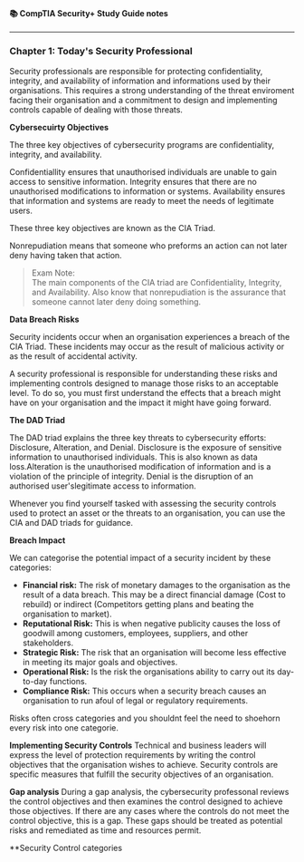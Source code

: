 #### 📚 CompTIA Security+ Study Guide notes
------
### Chapter 1: Today's Security Professional

Security professionals are responsible for protecting confidentiality, integrity, and availability of information and informations used by their organisations. This requires a strong understanding of the threat enviroment facing their organisation and a commitment to design and implementing controls capable of dealing with those threats.

**Cybersecuirty Objectives**

The three key objectives of cybersecurity programs are confidentiality, integrity, and availability.

Confidentiallity ensures that unauthorised individuals are unable to gain access to sensitive information. Integrity ensures that there are no unauthorised modifications to information or systems. Availability ensures that information and systems are ready to meet the needs of legitimate users.

These three key objectives are known as the CIA Triad.

Nonrepudiation means that someone who preforms an action can not later deny having taken that action.

> Exam Note:  
The main components of the CIA triad are Confidentiality, Integrity, and Availability. Also know that nonrepudiation is the assurance that someone cannot later deny doing something.

**Data Breach Risks**

Security incidents occur when an organisation experiences a breach of the CIA Triad. These incidents may occur as the result of malicious activity or as the result of accidental activity.

A security professional is responsible for understanding these risks and implementing controls designed to manage those risks to an acceptable level. To do so, you must first understand the effects that a breach might have on your organisation and the impact it might have going forward.

**The DAD Triad**

The DAD triad explains the three key threats to cybersecurity efforts: Disclosure, Alteration, and Denial. Disclosure is the exposure of sensitive information to unauthorised individuals. This is also known as data loss.Alteration is the unauthorised modification of information and is a violation of the principle of integrity. Denial is the disruption of an authorised user'slegitimate access to information.

Whenever you find yourself tasked with assessing the security controls used to protect an asset or the threats to an organisation, you can use the CIA and DAD triads for guidance. 

**Breach Impact**

We can categorise the potential impact of a security incident by these categories:
- **Financial risk:** The risk of monetary damages to the organisation as the result of a data breach. This may be a direct financial damage (Cost to rebuild) or indirect (Competitors getting plans and beating the organisation to market).
- **Reputational Risk:** This is when negative publicity causes the loss of goodwill among customers, employees, suppliers, and other stakeholders.
- **Strategic Risk:** The risk that an organisation will become less effective in meeting its major goals and objectives.
- **Operational Risk:** Is the risk the organisations ability to carry out its day-to-day functions.
- **Compliance Risk:** This occurs when a security breach causes an organisation to run afoul of legal or regulatory requirements.

Risks often cross categories and you shouldnt feel the need to shoehorn every risk into one categorie.

**Implementing Security Controls**
Technical and business leaders will express the level of protection requirements by writing the control objectives that the organisation wishes to achieve. Security controls are specific measures that fulfill the security objectives of an organisation.

**Gap analysis**
During a gap analysis, the cybersecurity professonal reviews the control objectives and then examines the control designed to achieve those objectives. If there are any cases where the controls do not meet the control objective, this is a gap. These gaps should be treated as potential risks and remediated as time and resources permit.

**Security Control categories










